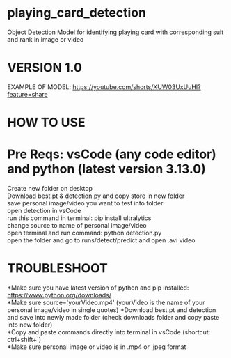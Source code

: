 # playing_card_detection
Object Detection Model for identifying playing card with corresponding suit and rank in image or video

# VERSION 1.0

EXAMPLE OF MODEL:
https://youtube.com/shorts/XUW03UxUuHI?feature=share

# HOW TO USE
# Pre Reqs: vsCode (any code editor) and python (latest version 3.13.0)
Create new folder on desktop<br>Download best.pt & detection.py and copy store in new folder<br>save personal image/video you want to test into folder<br>open detection in vsCode<br>run this command in terminal: pip install ultralytics<br>change source to name of personal image/video<br>open terminal and run command: python detection.py<br>open the folder and go to runs/detect/predict and open .avi video

# TROUBLESHOOT
*Make sure you have latest version of python and pip installed: https://www.python.org/downloads/<br>
*Make sure source='yourVideo.mp4' (yourVideo is the name of your personal image/video in single quotes)
*Download best.pt and detection and save into newly made folder (check downloads folder and copy paste into new folder)<br>
*Copy and paste commands directly into terminal in vsCode (shortcut: ctrl+shift+`)<br>
*Make sure personal image or video is in .mp4 or .jpeg format<br>
